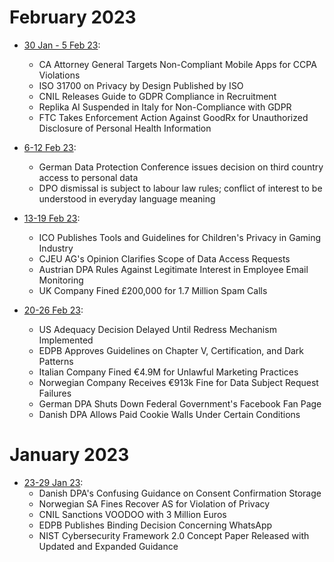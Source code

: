 # February 2023
- [30 Jan - 5 Feb 23](2023/february/050223.md): 
    - CA Attorney General Targets Non-Compliant Mobile Apps for CCPA Violations
    - ISO 31700 on Privacy by Design Published by ISO
    - CNIL Releases Guide to GDPR Compliance in Recruitment
    - Replika AI Suspended in Italy for Non-Compliance with GDPR
    - FTC Takes Enforcement Action Against GoodRx for Unauthorized Disclosure of Personal Health Information

- [6-12 Feb 23](2023/february/120223.md): 
    - German Data Protection Conference issues decision on third country access to personal data
    - DPO dismissal is subject to labour law rules; conflict of interest to be understood in everyday language meaning

- [13-19 Feb 23](2023/february/190223.md):
    - ICO Publishes Tools and Guidelines for Children's Privacy in Gaming Industry
    - CJEU AG's Opinion Clarifies Scope of Data Access Requests
    - Austrian DPA Rules Against Legitimate Interest in Employee Email Monitoring
    - UK Company Fined £200,000 for 1.7 Million Spam Calls
  
- [20-26 Feb 23](2023/february/260223.md):
  - US Adequacy Decision Delayed Until Redress Mechanism Implemented
  - EDPB Approves Guidelines on Chapter V, Certification, and Dark Patterns
  - Italian Company Fined €4.9M for Unlawful Marketing Practices
  - Norwegian Company Receives €913k Fine for Data Subject Request Failures
  - German DPA Shuts Down Federal Government's Facebook Fan Page
  - Danish DPA Allows Paid Cookie Walls Under Certain Conditions

# January 2023
- [23-29 Jan 23](2023/january/290123.md):
    - Danish DPA's Confusing Guidance on Consent Confirmation Storage
    - Norwegian SA Fines Recover AS for Violation of Privacy
    - CNIL Sanctions VOODOO with 3 Million Euros
    - EDPB Publishes Binding Decision Concerning WhatsApp
    - NIST Cybersecurity Framework 2.0 Concept Paper Released with Updated and Expanded Guidance
